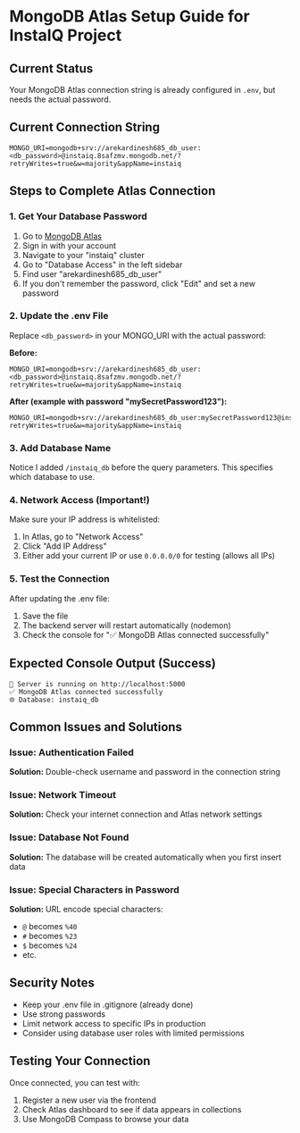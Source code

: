 
# MongoDB Atlas Setup Guide for InstaIQ Project

## Current Status
Your MongoDB Atlas connection string is already configured in `.env`, but needs the actual password.

## Current Connection String
```
MONGO_URI=mongodb+srv://arekardinesh685_db_user:<db_password>@instaiq.8safzmv.mongodb.net/?retryWrites=true&w=majority&appName=instaiq
```

## Steps to Complete Atlas Connection

### 1. Get Your Database Password
1. Go to [MongoDB Atlas](https://cloud.mongodb.com/)
2. Sign in with your account
3. Navigate to your "instaiq" cluster
4. Go to "Database Access" in the left sidebar
5. Find user "arekardinesh685_db_user"
6. If you don't remember the password, click "Edit" and set a new password

### 2. Update the .env File
Replace `<db_password>` in your MONGO_URI with the actual password:

**Before:**
```
MONGO_URI=mongodb+srv://arekardinesh685_db_user:<db_password>@instaiq.8safzmv.mongodb.net/?retryWrites=true&w=majority&appName=instaiq
```

**After (example with password "mySecretPassword123"):**
```
MONGO_URI=mongodb+srv://arekardinesh685_db_user:mySecretPassword123@instaiq.8safzmv.mongodb.net/instaiq_db?retryWrites=true&w=majority&appName=instaiq
```

### 3. Add Database Name
Notice I added `/instaiq_db` before the query parameters. This specifies which database to use.

### 4. Network Access (Important!)
Make sure your IP address is whitelisted:
1. In Atlas, go to "Network Access"
2. Click "Add IP Address"
3. Either add your current IP or use `0.0.0.0/0` for testing (allows all IPs)

### 5. Test the Connection
After updating the .env file:
1. Save the file
2. The backend server will restart automatically (nodemon)
3. Check the console for "✅ MongoDB Atlas connected successfully"

## Expected Console Output (Success)
```
🚀 Server is running on http://localhost:5000
✅ MongoDB Atlas connected successfully
🌐 Database: instaiq_db
```

## Common Issues and Solutions

### Issue: Authentication Failed
**Solution:** Double-check username and password in the connection string

### Issue: Network Timeout
**Solution:** Check your internet connection and Atlas network settings

### Issue: Database Not Found
**Solution:** The database will be created automatically when you first insert data

### Issue: Special Characters in Password
**Solution:** URL encode special characters:
- `@` becomes `%40`
- `#` becomes `%23`
- `$` becomes `%24`
- etc.

## Security Notes
- Keep your .env file in .gitignore (already done)
- Use strong passwords
- Limit network access to specific IPs in production
- Consider using database user roles with limited permissions

## Testing Your Connection
Once connected, you can test with:
1. Register a new user via the frontend
2. Check Atlas dashboard to see if data appears in collections
3. Use MongoDB Compass to browse your data